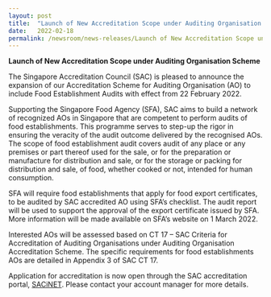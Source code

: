 ```yaml
---
layout: post
title:  "Launch of New Accreditation Scope under Auditing Organisation Scheme"
date:   2022-02-18
permalink: /newsroom/news-releases/Launch of New Accreditation Scope under Auditing Organisation Scheme
---
```


**Launch of New Accreditation Scope under Auditing Organisation Scheme**

The Singapore Accreditation Council (SAC) is pleased to announce the expansion of our Accreditation Scheme for Auditing Organisation (AO) to include Food Establishment Audits with effect from 22 February 2022.

Supporting the Singapore Food Agency (SFA), SAC aims to build a network of recognized AOs in Singapore that are competent to perform audits of food establishments. This programme serves to step-up the rigor in ensuring the veracity of the audit outcome delivered by the recognised AOs.  The scope of food establishment audit covers audit of any place or any premises or part thereof used for the sale, or for the preparation or manufacture for distribution and sale, or for the storage or packing for distribution and sale, of food, whether cooked or not, intended for human consumption.

SFA will require food establishments that apply for food export certificates, to be audited by SAC accredited AO using SFA’s checklist. The audit report will be used to support the approval of the export certificate issued by SFA.  More information will be made available on SFA’s website on 1 March 2022.

Interested AOs will be assessed based on CT 17 – SAC Criteria for Accreditation of Auditing Organisations under Auditing Organisation Accreditation Scheme.   The specific requirements for food establishments AOs are detailed in Appendix 3 of SAC CT 17.

Application for accreditation is now open through the SAC accreditation portal, [SACiNET](https://sacinet.enterprisesg.gov.sg/sac/forms/sacinet/sacinet-logon-external.form).  Please contact your account manager for more details.

